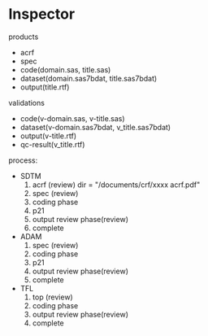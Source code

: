 # Inspector

products
* acrf
* spec
* code(domain.sas, title.sas)
* dataset(domain.sas7bdat, title.sas7bdat)
* output(title.rtf)

validations
* code(v-domain.sas, v-title.sas)
* dataset(v-domain.sas7bdat, v_title.sas7bdat)
* output(v-title.rtf)
* qc-result(v_title.rtf)

process:
- SDTM
    1. acrf (review) dir = "/documents/crf/xxxx acrf.pdf"
    2. spec (review)
    3. coding phase
    4. p21
    5. output review phase(review)
    6. complete
- ADAM
    1. spec (review)
    2. coding phase
    3. p21
    4. output review phase(review)
    5. complete
- TFL
    1. top (review)
    2. coding phase
    4. output review phase(review)
    5. complete